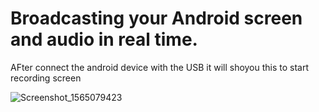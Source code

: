 # Broadcasting your Android screen and audio in real time.
AFter connect the android device with the USB it will shoyou this to start recording screen 

![Screenshot_1565079423](https://user-images.githubusercontent.com/52737328/62523481-efaead80-b844-11e9-97e3-9784a2a8e9fb.png)
